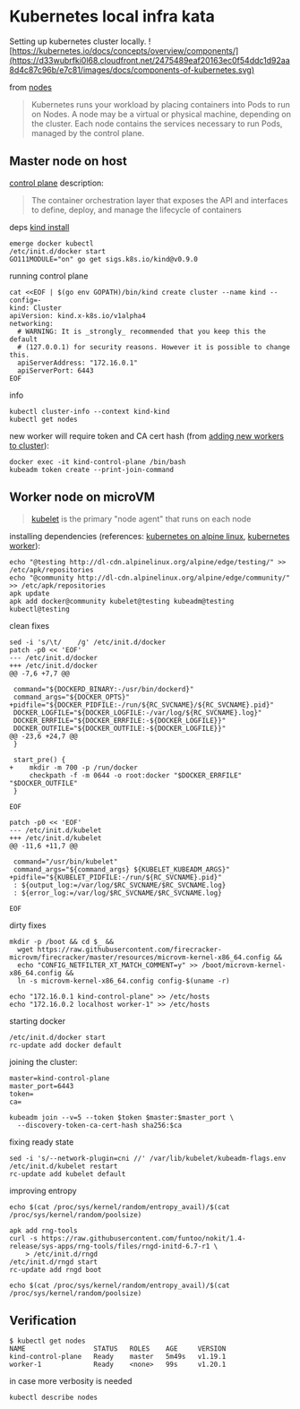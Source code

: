 # Kubernetes local infra kata

Setting up kubernetes cluster locally.
![https://kubernetes.io/docs/concepts/overview/components/](https://d33wubrfki0l68.cloudfront.net/2475489eaf20163ec0f54ddc1d92aa8d4c87c96b/e7c81/images/docs/components-of-kubernetes.svg)

from [nodes](https://kubernetes.io/docs/concepts/architecture/nodes/)
> Kubernetes runs your workload by placing containers into Pods to run on Nodes.
> A node may be a virtual or physical machine, depending on the cluster. Each
> node contains the services necessary to run Pods, managed by the control plane.

## Master node on host
[control
plane](https://kubernetes.io/docs/reference/glossary/?all=true#term-control-plane)
description:
> The container orchestration layer that exposes the API and interfaces to
> define, deploy, and manage the lifecycle of containers

deps [kind install]
```
emerge docker kubectl
/etc/init.d/docker start
GO111MODULE="on" go get sigs.k8s.io/kind@v0.9.0
```
running control plane
```
cat <<EOF | $(go env GOPATH)/bin/kind create cluster --name kind --config=-
kind: Cluster
apiVersion: kind.x-k8s.io/v1alpha4
networking:
  # WARNING: It is _strongly_ recommended that you keep this the default
  # (127.0.0.1) for security reasons. However it is possible to change this.
  apiServerAddress: "172.16.0.1"
  apiServerPort: 6443
EOF
```
info
```
kubectl cluster-info --context kind-kind
kubectl get nodes
```

new worker will require token and CA cert hash (from [adding new workers to cluster]):
```
docker exec -it kind-control-plane /bin/bash
kubeadm token create --print-join-command
```


## Worker node on microVM
> [kubelet] is the primary "node agent" that runs on each node

installing dependencies (references: [kubernetes on alpine linux], [kubernetes worker]):
```
echo "@testing http://dl-cdn.alpinelinux.org/alpine/edge/testing/" >> /etc/apk/repositories
echo "@community http://dl-cdn.alpinelinux.org/alpine/edge/community/" >> /etc/apk/repositories
apk update
apk add docker@community kubelet@testing kubeadm@testing kubectl@testing
```
clean fixes
```
sed -i 's/\t/    /g' /etc/init.d/docker
patch -p0 << 'EOF'
--- /etc/init.d/docker
+++ /etc/init.d/docker
@@ -7,6 +7,7 @@

 command="${DOCKERD_BINARY:-/usr/bin/dockerd}"
 command_args="${DOCKER_OPTS}"
+pidfile="${DOCKER_PIDFILE:-/run/${RC_SVCNAME}/${RC_SVCNAME}.pid}"
 DOCKER_LOGFILE="${DOCKER_LOGFILE:-/var/log/${RC_SVCNAME}.log}"
 DOCKER_ERRFILE="${DOCKER_ERRFILE:-${DOCKER_LOGFILE}}"
 DOCKER_OUTFILE="${DOCKER_OUTFILE:-${DOCKER_LOGFILE}}"
@@ -23,6 +24,7 @@
 }

 start_pre() {
+    mkdir -m 700 -p /run/docker
     checkpath -f -m 0644 -o root:docker "$DOCKER_ERRFILE" "$DOCKER_OUTFILE"
 }

EOF

patch -p0 << 'EOF'
--- /etc/init.d/kubelet
+++ /etc/init.d/kubelet
@@ -11,6 +11,7 @@

 command="/usr/bin/kubelet"
 command_args="${command_args} ${KUBELET_KUBEADM_ARGS}"
+pidfile="${KUBELET_PIDFILE:-/run/${RC_SVCNAME}.pid}"
 : ${output_log:=/var/log/$RC_SVCNAME/$RC_SVCNAME.log}
 : ${error_log:=/var/log/$RC_SVCNAME/$RC_SVCNAME.log}

EOF
```
dirty fixes
```
mkdir -p /boot && cd $_ &&
  wget https://raw.githubusercontent.com/firecracker-microvm/firecracker/master/resources/microvm-kernel-x86_64.config &&
  echo "CONFIG_NETFILTER_XT_MATCH_COMMENT=y" >> /boot/microvm-kernel-x86_64.config &&
  ln -s microvm-kernel-x86_64.config config-$(uname -r)

echo "172.16.0.1 kind-control-plane" >> /etc/hosts
echo "172.16.0.2 localhost worker-1" >> /etc/hosts
```
starting docker
```
/etc/init.d/docker start
rc-update add docker default
```
joining the cluster:
```
master=kind-control-plane
master_port=6443
token=
ca=

kubeadm join --v=5 --token $token $master:$master_port \
  --discovery-token-ca-cert-hash sha256:$ca
```
fixing ready state
```
sed -i 's/--network-plugin=cni //' /var/lib/kubelet/kubeadm-flags.env
/etc/init.d/kubelet restart
rc-update add kubelet default
```
improving entropy
```
echo $(cat /proc/sys/kernel/random/entropy_avail)/$(cat /proc/sys/kernel/random/poolsize)

apk add rng-tools
curl -s https://raw.githubusercontent.com/funtoo/nokit/1.4-release/sys-apps/rng-tools/files/rngd-initd-6.7-r1 \
    > /etc/init.d/rngd
/etc/init.d/rngd start
rc-update add rngd boot

echo $(cat /proc/sys/kernel/random/entropy_avail)/$(cat /proc/sys/kernel/random/poolsize)
```


## Verification
```
$ kubectl get nodes
NAME                 STATUS   ROLES    AGE     VERSION
kind-control-plane   Ready    master   5m49s   v1.19.1
worker-1             Ready    <none>   99s     v1.20.1
```

in case more verbosity is needed
```
kubectl describe nodes
```


[kubelet]: https://kubernetes.io/docs/reference/command-line-tools-reference/kubelet/
[kubernetes cluster setup]: https://docs.solo.io/gloo-edge/latest/installation/platform_configuration/cluster_setup/
[kind install]: https://kind.sigs.k8s.io/
[kubernetes on alpine linux]: https://dev.to/xphoniex/how-to-create-a-kubernetes-cluster-on-alpine-linux-kcg
[kubernetes worker]: https://blog.sourcerer.io/a-kubernetes-quick-start-for-people-who-know-just-enough-about-docker-to-get-by-71c5933b4633#3664
[adding new workers to cluster]: https://www.serverlab.ca/tutorials/containers/kubernetes/how-to-add-workers-to-kubernetes-clusters/
